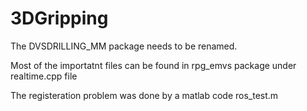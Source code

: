 # 3DGripping

The DVSDRILLING_MM package needs to be renamed.

Most of the importatnt files can be found in rpg_emvs package under realtime.cpp file

The registeration problem was done by a matlab code ros_test.m
